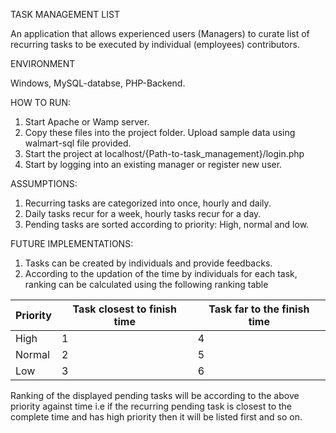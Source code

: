 TASK MANAGEMENT LIST


An application that allows experienced users (Managers) to curate list of recurring tasks to be executed by individual (employees) 
contributors.

ENVIRONMENT

Windows, MySQL-databse, PHP-Backend.

HOW TO RUN:

1. Start Apache or Wamp server.
2. Copy these files into the project folder. Upload sample data using walmart-sql file provided.
3. Start the project at localhost/{Path-to-task_management}/login.php
4. Start by logging into an existing manager or register new user.

ASSUMPTIONS:
1. Recurring tasks are categorized into once, hourly and daily.
2. Daily tasks recur for a week, hourly tasks recur for a day.
3. Pending tasks are sorted according to priority: High, normal and low.

FUTURE IMPLEMENTATIONS:
1. Tasks can be created by individuals and provide feedbacks.
2. According to the updation of the time by individuals for each task, ranking can be calculated using the following ranking table

|Priority       |                	Task closest to finish time               |                	Task far to the finish time |
| --- | --- | --- |
| High |                                       1                                   |                    4    |
| Normal	|                                    2                              |                       	5 |
| Low |                                       3	                                     |                 6 |

Ranking of the displayed pending tasks will be according to the above priority against time i.e if the recurring pending task is 
closest to the complete time and has high priority then it will be listed first and so on.


  


